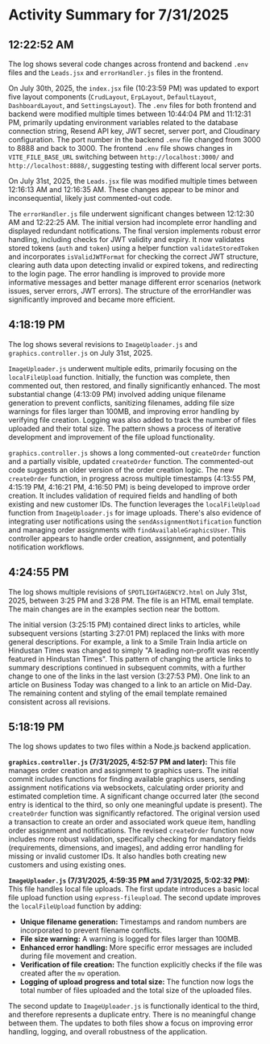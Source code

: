 # Activity Summary for 7/31/2025

## 12:22:52 AM
The log shows several code changes across frontend and backend `.env` files and the `Leads.jsx` and `errorHandler.js` files in the frontend.

On July 30th, 2025, the `index.jsx` file (10:23:59 PM) was updated to export five layout components (`CrudLayout`, `ErpLayout`, `DefaultLayout`, `DashboardLayout`, and `SettingsLayout`).  The `.env` files for both frontend and backend were modified multiple times between 10:44:04 PM and 11:12:31 PM, primarily updating environment variables related to the database connection string,  Resend API key, JWT secret, server port, and Cloudinary configuration. The port number in the backend `.env` file changed from 3000 to 8888 and back to 3000.  The frontend `.env` file shows changes in `VITE_FILE_BASE_URL` switching between `http://localhost:3000/` and `http://localhost:8888/`, suggesting testing with different local server ports.

On July 31st, 2025, the `Leads.jsx` file was modified multiple times between 12:16:13 AM and 12:16:35 AM. These changes appear to be minor and inconsequential, likely just commented-out code.

The `errorHandler.js` file underwent significant changes between 12:12:30 AM and 12:22:25 AM. The initial version had incomplete error handling and displayed redundant notifications.  The final version implements robust error handling, including checks for JWT validity and expiry. It now validates stored tokens (`auth` and `token`) using a helper function `validateStoredToken` and incorporates `isValidJWTFormat` for checking the correct JWT structure, clearing auth data upon detecting invalid or expired tokens, and redirecting to the login page.  The error handling is improved to provide more informative messages and better manage different error scenarios (network issues, server errors, JWT errors).  The structure of the errorHandler was significantly improved and became more efficient.


## 4:18:19 PM
The log shows several revisions to `ImageUploader.js` and `graphics.controller.js` on July 31st, 2025.

`ImageUploader.js` underwent multiple edits, primarily focusing on the `localFileUpload` function.  Initially, the function was complete, then commented out, then restored, and finally significantly enhanced. The most substantial change (4:13:09 PM) involved adding unique filename generation to prevent conflicts,  sanitizing filenames, adding file size warnings for files larger than 100MB, and improving error handling by verifying file creation.  Logging was also added to track the number of files uploaded and their total size.  The pattern shows a process of iterative development and improvement of the file upload functionality.


`graphics.controller.js` shows a long commented-out `createOrder` function and a partially visible, updated `createOrder` function. The commented-out code suggests an older version of the order creation logic. The new `createOrder` function, in progress across multiple timestamps (4:13:55 PM, 4:15:19 PM, 4:16:21 PM, 4:16:50 PM) is being developed to improve order creation.  It includes validation of required fields and handling of both existing and new customer IDs.  The function leverages the `localFileUpload` function from `ImageUploader.js` for image uploads.  There's also evidence of integrating user notifications using the `sendAssignmentNotification` function and managing order assignments with `findAvailableGraphicsUser`. This controller appears to handle order creation, assignment, and potentially notification workflows.


## 4:24:55 PM
The log shows multiple revisions of `SPOTLIGHTAGENCY2.html` on July 31st, 2025, between 3:25 PM and 3:28 PM.  The file is an HTML email template.  The main changes are in the examples section near the bottom.

The initial version (3:25:15 PM) contained direct links to articles, while subsequent versions (starting 3:27:01 PM) replaced the links with more general descriptions. For example,  a link to a Smile Train India article on Hindustan Times was changed to simply "A leading non-profit was recently featured in Hindustan Times".  This pattern of changing the article links to summary descriptions continued in subsequent commits, with a further change  to one of the links in the last version (3:27:53 PM). One link to an article on Business Today was changed to a link to an article on Mid-Day.  The remaining content and styling of the email template remained consistent across all revisions.


## 5:18:19 PM
The log shows updates to two files within a Node.js backend application.

**`graphics.controller.js` (7/31/2025, 4:52:57 PM and later):** This file manages order creation and assignment to graphics users.  The initial commit includes functions for finding available graphics users, sending assignment notifications via websockets, calculating order priority and estimated completion time.  A significant change occurred later (the second entry is identical to the third, so only one meaningful update is present).  The `createOrder` function was significantly refactored.  The original version used a transaction to create an order and associated work queue item, handling order assignment and notifications. The revised `createOrder` function now includes more robust validation, specifically checking for mandatory fields (requirements, dimensions, and images), and adding error handling for missing or invalid customer IDs.  It also handles both creating new customers and using existing ones.


**`ImageUploader.js` (7/31/2025, 4:59:35 PM and 7/31/2025, 5:02:32 PM):** This file handles local file uploads. The first update introduces a basic local file upload function using `express-fileupload`. The second update improves the `localFileUpload` function by adding:

*   **Unique filename generation:**  Timestamps and random numbers are incorporated to prevent filename conflicts.
*   **File size warning:** A warning is logged for files larger than 100MB.
*   **Enhanced error handling:** More specific error messages are included during file movement and creation.
*   **Verification of file creation:** The function explicitly checks if the file was created after the `mv` operation.
*   **Logging of upload progress and total size:**  The function now logs the total number of files uploaded and the total size of the uploaded files.

The second update to `ImageUploader.js` is functionally identical to the third, and therefore represents a duplicate entry.  There is no meaningful change between them.  The updates to both files show a focus on improving error handling, logging, and overall robustness of the application.
